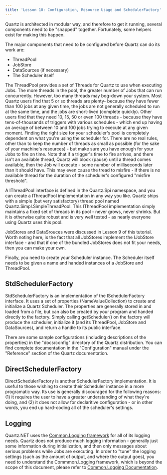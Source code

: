 ```yaml
---
title: 'Lesson 10: Configuration, Resource Usage and SchedulerFactory'
---
```


Quartz is architected in modular way, and therefore to get it running, several components need to be "snapped" together. 
Fortunately, some helpers exist for making this happen.

The major components that need to be configured before Quartz can do its work are:

* ThreadPool
* JobStore
* DataSources (if necessary)
* The Scheduler itself

The ThreadPool provides a set of Threads for Quartz to use when executing Jobs. 
The more threads in the pool, the greater number of Jobs that can run concurrently. 
However, too many threads may bog-down your system. 
Most Quartz users find that 5 or so threads are plenty- because they have fewer than 100 jobs at any given time, 
the jobs are not generally scheduled to run at the same time, and the jobs are short-lived (complete quickly). 
Other users find that they need 10, 15, 50 or even 100 threads - because they have tens-of-thousands 
of triggers with various schedules - which end up having an average of between 10 and 100 jobs trying to 
execute at any given moment. Finding the right size for your scheduler's pool is completely dependent on 
what you're using the scheduler for. There are no real rules, other than to keep the number of threads as 
small as possible (for the sake of your machine's resources) - but make sure you have enough for your Jobs to fire on time. 
Note that if a trigger's time to fire arrives, and there isn't an available thread, 
Quartz will block (pause) until a thread comes available, then the Job will execute - 
some number of milliseconds later than it should have. This may even cause the tread to misfire - if
there is no available thread for the duration of the scheduler's configured "misfire threshold".

A IThreadPool interface is defined in the Quartz.Spi namespace, and you can create a IThreadPool implementation in any way you like. 
Quartz ships with a simple (but very satisfactory) thread pool named Quartz.Simpl.SimpleThreadPool. 
This IThreadPool implementation simply maintains a fixed set of threads in its pool - never grows, never shrinks. 
But it is otherwise quite robust and is very well tested - as nearly everyone using Quartz uses this pool.

JobStores and DataSrouces were discussed in Lesson 9 of this tutorial. Worth noting here, is the fact that all JobStores 
implement the IJobStore interface - and that if one of the bundled JobStores does not fit your needs, then you can make your own.

Finally, you need to create your Scheduler instance. The Scheduler itself needs to be given a name and handed 
instances of a JobStore and ThreadPool.

## StdSchedulerFactory

StdSchedulerFactory is an implementation of the ISchedulerFactory interface. 
It uses a set of properties (NameValueCollection) to create and initialize a Quartz Scheduler. 
The properties are generally stored in and loaded from a file, but can also be created by your program and handed directly to the factory. 
Simply calling getScheduler() on the factory will produce the scheduler, initialize it (and its ThreadPool, JobStore and DataSources), 
and return a handle to its public interface.

There are some sample configurations (including descriptions of the properties) in the "docs/config" directory of the Quartz distribution. 
You can find complete documentation in the "Configuration" manual under the "Reference" section of the Quartz documentation.

## DirectSchedulerFactory

DirectSchedulerFactory is another SchedulerFactory implementation. It is useful to those wishing to create their Scheduler 
instance in a more programatic way. Its use is generally discouraged for the following reasons: (1) it 
requires the user to have a greater understanding of what they're doing, and (2) it does not allow for declaritive 
configuration - or in other words, you end up hard-coding all of the scheduler's settings.

## Logging

Quartz.NET uses the <a href="http://netcommon.sourceforge.net/">Common.Logging framework</a> for all of its logging needs. 
Quartz does not produce much logging information - generally just some information during initialization, and 
then only messages about serious problems while Jobs are executing. In order to "tune" the logging settings 
(such as the amount of output, and where the output goes), you need to understand the Commmon.Logging framework, 
which is beyond the scope of this document, please refer to <a href="http://netcommon.sourceforge.net/documentation.html">Common.Logging Documentation</a>.
